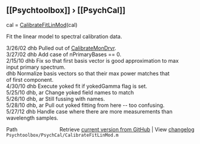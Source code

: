 ## [[Psychtoolbox]] &#8250; [[PsychCal]]

cal = [CalibrateFitLinMod](CalibrateFitLinMod)(cal)  
  
Fit the linear model to spectral calibration data.  
  
3/26/02  dhb  Pulled out of [CalibrateMonDrvr](CalibrateMonDrvr).  
3/27/02  dhb  Add case of nPrimaryBases == 0.  
2/15/10  dhb  Fix so that first basis vector is good approximation to max  
              input primary spectrum.  
         dhb  Normalize basis vectors so that their max power matches that   
              of first component.  
4/30/10  dhb  Execute yoked fit if yokedGamma flag is set.  
5/25/10  dhb, ar Change yoked field names to match  
5/26/10  dhb, ar Still fussing with names.  
5/28/10  dhb, ar Pull out yoked fitting from here -- too confusing.  
5/27/12  dhb     Handle case where there are more measurements than wavelength samples.  




<div class="code_header" style="text-align:right;">
  <span style="float:left;">Path&nbsp;&nbsp;</span> <span class="counter">Retrieve <a href=
  "https://raw.github.com/Psychtoolbox-3/Psychtoolbox-3/beta/Psychtoolbox/PsychCal/CalibrateFitLinMod.m">current version from GitHub</a> | View <a href=
  "https://github.com/Psychtoolbox-3/Psychtoolbox-3/commits/beta/Psychtoolbox/PsychCal/CalibrateFitLinMod.m">changelog</a></span>
</div>
<div class="code">
  <code>Psychtoolbox/PsychCal/CalibrateFitLinMod.m</code>
</div>


